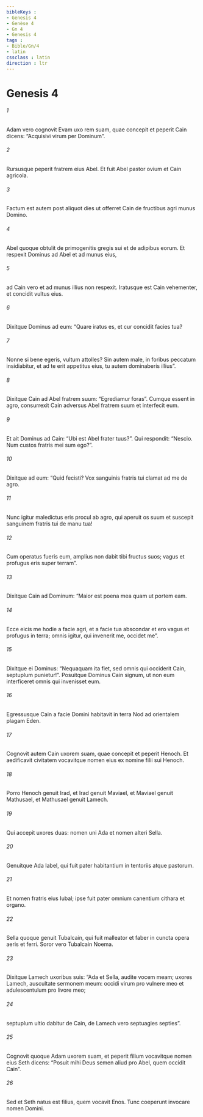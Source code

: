 ```yaml
---
bibleKeys : 
- Genesis 4
- Genèse 4
- Gn 4
- Genesis 4
tags : 
- Bible/Gn/4
- latin
cssclass : latin
direction : ltr
---
```


# Genesis 4

###### 1
Adam vero cognovit Evam uxo rem suam, quae concepit et peperit Cain dicens: “Acquisivi virum per Dominum”. 
###### 2
Rursusque peperit fratrem eius Abel. Et fuit Abel pastor ovium et Cain agricola. 
###### 3
Factum est autem post aliquot dies ut offerret Cain de fructibus agri munus Domino. 
###### 4
Abel quoque obtulit de primogenitis gregis sui et de adipibus eorum. Et respexit Dominus ad Abel et ad munus eius, 
###### 5
ad Cain vero et ad munus illius non respexit. Iratusque est Cain vehementer, et concidit vultus eius. 
###### 6
Dixitque Dominus ad eum: “Quare iratus es, et cur concidit facies tua? 
###### 7
Nonne si bene egeris, vultum attolles? Sin autem male, in foribus peccatum insidiabitur, et ad te erit appetitus eius, tu autem dominaberis illius”. 
###### 8
Dixitque Cain ad Abel fratrem suum: “Egrediamur foras”. Cumque essent in agro, consurrexit Cain adversus Abel fratrem suum et interfecit eum. 
###### 9
Et ait Dominus ad Cain: “Ubi est Abel frater tuus?”. Qui respondit: “Nescio. Num custos fratris mei sum ego?”. 
###### 10
Dixitque ad eum: “Quid fecisti? Vox sanguinis fratris tui clamat ad me de agro. 
###### 11
Nunc igitur maledictus eris procul ab agro, qui aperuit os suum et suscepit sanguinem fratris tui de manu tua! 
###### 12
Cum operatus fueris eum, amplius non dabit tibi fructus suos; vagus et profugus eris super terram”. 
###### 13
Dixitque Cain ad Dominum: “Maior est poena mea quam ut portem eam. 
###### 14
Ecce eicis me hodie a facie agri, et a facie tua abscondar et ero vagus et profugus in terra; omnis igitur, qui invenerit me, occidet me”. 
###### 15
Dixitque ei Dominus: “Nequaquam ita fiet, sed omnis qui occiderit Cain, septuplum punietur!”. Posuitque Dominus Cain signum, ut non eum interficeret omnis qui invenisset eum.
###### 16
Egressusque Cain a facie Domini habitavit in terra Nod ad orientalem plagam Eden.
###### 17
Cognovit autem Cain uxorem suam, quae concepit et peperit Henoch. Et aedificavit civitatem vocavitque nomen eius ex nomine filii sui Henoch. 
###### 18
Porro Henoch genuit Irad, et Irad genuit Maviael, et Maviael genuit Mathusael, et Mathusael genuit Lamech. 
###### 19
Qui accepit uxores duas: nomen uni Ada et nomen alteri Sella. 
###### 20
Genuitque Ada Iabel, qui fuit pater habitantium in tentoriis atque pastorum. 
###### 21
Et nomen fratris eius Iubal; ipse fuit pater omnium canentium cithara et organo. 
###### 22
Sella quoque genuit Tubalcain, qui fuit malleator et faber in cuncta opera aeris et ferri. Soror vero Tubalcain Noema. 
###### 23
Dixitque Lamech uxoribus suis: “Ada et Sella, audite vocem meam; uxores Lamech, auscultate sermonem meum: occidi virum pro vulnere meo et adulescentulum pro livore meo; 
###### 24
septuplum ultio dabitur de Cain, de Lamech vero septuagies septies”.
###### 25
Cognovit quoque Adam uxorem suam, et peperit filium vocavitque nomen eius Seth dicens: “Posuit mihi Deus semen aliud pro Abel, quem occidit Cain”. 
###### 26
Sed et Seth natus est filius, quem vocavit Enos. Tunc coeperunt invocare nomen Domini.
